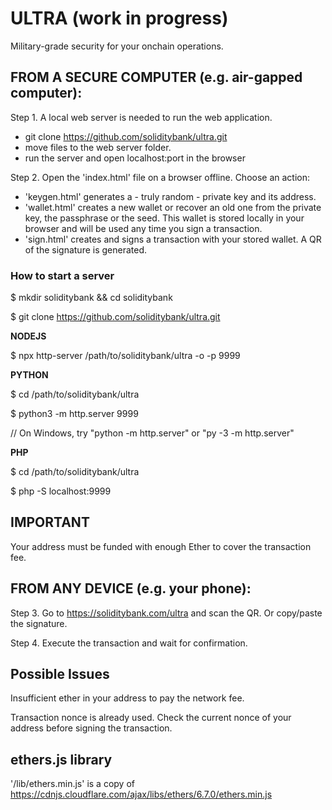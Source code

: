 # ULTRA (work in progress)
Military-grade security for your onchain operations.

## FROM A SECURE COMPUTER (e.g. air-gapped computer):
Step 1. A local web server is needed to run the web application.
  - git clone https://github.com/soliditybank/ultra.git
  - move files to the web server folder.
  - run the server and open localhost:port in the browser

Step 2. Open the 'index.html' file on a browser offline. Choose an action:
  - 'keygen.html' generates a - truly random - private key and its address.
  - 'wallet.html' creates a new wallet or recover an old one from the private key, the passphrase or the seed. This wallet is stored locally in your browser and will be used any time you sign a transaction.
  - 'sign.html' creates and signs a transaction with your stored wallet. A QR of the signature is generated.

### How to start a server
  $ mkdir soliditybank && cd soliditybank
  
  $ git clone https://github.com/soliditybank/ultra.git

**NODEJS**

  $ npx http-server /path/to/soliditybank/ultra -o -p 9999

**PYTHON**

  $ cd /path/to/soliditybank/ultra
  
  $ python3 -m http.server 9999
  
  // On Windows, try "python -m http.server" or "py -3 -m http.server"

  **PHP**
  
  $ cd /path/to/soliditybank/ultra
  
  $ php -S localhost:9999

## IMPORTANT
Your address must be funded with enough Ether to cover the transaction fee.

## FROM ANY DEVICE (e.g. your phone):
Step 3. Go to https://soliditybank.com/ultra and scan the QR. Or copy/paste the signature.

Step 4. Execute the transaction and wait for confirmation.

## Possible Issues
Insufficient ether in your address to pay the network fee.

Transaction nonce is already used. Check the current nonce of your address before signing the transaction.

## ethers.js library
'/lib/ethers.min.js' is a copy of https://cdnjs.cloudflare.com/ajax/libs/ethers/6.7.0/ethers.min.js
